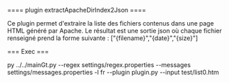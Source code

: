 ==== plugin extractApacheDirIndex2Json ====

Ce plugin permet d'extraire la liste des fichiers contenus dans une page HTML généré par Apache.
Le résultat est une sortie json où chaque fichier renseigné prend la forme suivante :
    ["{filename}","{date}","{size}"]

=== Exec ===

py ../../mainGt.py --regex settings/regex.properties --messages settings/messages.properties -l fr --plugin plugin.py --input test/list0.htm
